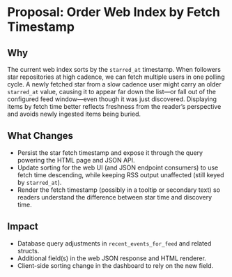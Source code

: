 # Proposal: Order Web Index by Fetch Timestamp

## Why
The current web index sorts by the `starred_at` timestamp. When followers star repositories at high cadence, we can fetch multiple users in one polling cycle. A newly fetched star from a slow cadence user might carry an older `starred_at` value, causing it to appear far down the list—or fall out of the configured feed window—even though it was just discovered. Displaying items by fetch time better reflects freshness from the reader’s perspective and avoids newly ingested items being buried.

## What Changes
- Persist the star fetch timestamp and expose it through the query powering the HTML page and JSON API.
- Update sorting for the web UI (and JSON endpoint consumers) to use fetch time descending, while keeping RSS output unaffected (still keyed by `starred_at`).
- Render the fetch timestamp (possibly in a tooltip or secondary text) so readers understand the difference between star time and discovery time.

## Impact
- Database query adjustments in `recent_events_for_feed` and related structs.
- Additional field(s) in the web JSON response and HTML renderer.
- Client-side sorting change in the dashboard to rely on the new field.
